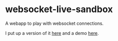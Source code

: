 # websocket-live-sandbox
A webapp to play with websocket connections.

I put up a version of it [here](https://ws.kriegslustig.me/) and a demo [here](https://file.kriegslustig.me/ws.kriegslustig.me.m4v).
